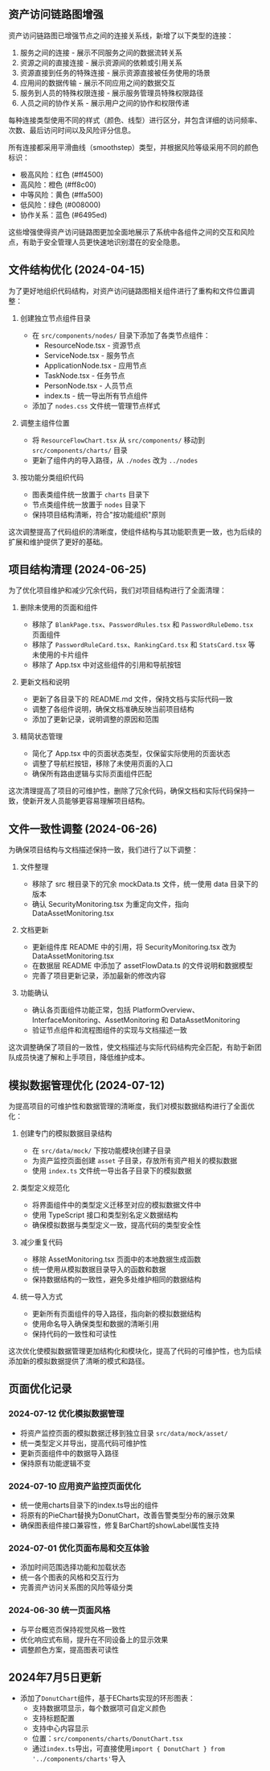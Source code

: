 ## 资产访问链路图增强

资产访问链路图已增强节点之间的连接关系线，新增了以下类型的连接：

1. 服务之间的连接 - 展示不同服务之间的数据流转关系
2. 资源之间的直接连接 - 展示资源间的依赖或引用关系
3. 资源直接到任务的特殊连接 - 展示资源直接被任务使用的场景
4. 应用间的数据传输 - 展示不同应用之间的数据交互
5. 服务到人员的特殊权限连接 - 展示服务管理员特殊权限路径
6. 人员之间的协作关系 - 展示用户之间的协作和权限传递

每种连接类型使用不同的样式（颜色、线型）进行区分，并包含详细的访问频率、次数、最后访问时间以及风险评分信息。

所有连接都采用平滑曲线（smoothstep）类型，并根据风险等级采用不同的颜色标识：
- 极高风险：红色 (#ff4500)
- 高风险：橙色 (#ff8c00)
- 中等风险：黄色 (#ffa500)
- 低风险：绿色 (#008000)
- 协作关系：蓝色 (#6495ed)

这些增强使得资产访问链路图更加全面地展示了系统中各组件之间的交互和风险点，有助于安全管理人员更快速地识别潜在的安全隐患。

## 文件结构优化 (2024-04-15)

为了更好地组织代码结构，对资产访问链路图相关组件进行了重构和文件位置调整：

1. 创建独立节点组件目录
   - 在 `src/components/nodes/` 目录下添加了各类节点组件：
     - ResourceNode.tsx - 资源节点
     - ServiceNode.tsx - 服务节点
     - ApplicationNode.tsx - 应用节点
     - TaskNode.tsx - 任务节点
     - PersonNode.tsx - 人员节点
     - index.ts - 统一导出所有节点组件
   - 添加了 `nodes.css` 文件统一管理节点样式

2. 调整主组件位置
   - 将 `ResourceFlowChart.tsx` 从 `src/components/` 移动到 `src/components/charts/` 目录
   - 更新了组件内的导入路径，从 `./nodes` 改为 `../nodes`

3. 按功能分类组织代码
   - 图表类组件统一放置于 `charts` 目录下
   - 节点类组件统一放置于 `nodes` 目录下
   - 保持项目结构清晰，符合"按功能组织"原则

这次调整提高了代码组织的清晰度，使组件结构与其功能职责更一致，也为后续的扩展和维护提供了更好的基础。

## 项目结构清理 (2024-06-25)

为了优化项目维护和减少冗余代码，我们对项目结构进行了全面清理：

1. 删除未使用的页面和组件
   - 移除了 `BlankPage.tsx`、`PasswordRules.tsx` 和 `PasswordRuleDemo.tsx` 页面组件
   - 移除了 `PasswordRuleCard.tsx`、`RankingCard.tsx` 和 `StatsCard.tsx` 等未使用的卡片组件
   - 移除了 App.tsx 中对这些组件的引用和导航按钮

2. 更新文档和说明
   - 更新了各目录下的 README.md 文件，保持文档与实际代码一致
   - 调整了各组件说明，确保文档准确反映当前项目结构
   - 添加了更新记录，说明调整的原因和范围

3. 精简状态管理
   - 简化了 App.tsx 中的页面状态类型，仅保留实际使用的页面状态
   - 调整了导航栏按钮，移除了未使用页面的入口
   - 确保所有路由逻辑与实际页面组件匹配

这次清理提高了项目的可维护性，删除了冗余代码，确保文档和实际代码保持一致，使新开发人员能够更容易理解项目结构。

## 文件一致性调整 (2024-06-26)

为确保项目结构与文档描述保持一致，我们进行了以下调整：

1. 文件整理
   - 移除了 src 根目录下的冗余 mockData.ts 文件，统一使用 data 目录下的版本
   - 确认 SecurityMonitoring.tsx 为重定向文件，指向 DataAssetMonitoring.tsx

2. 文档更新
   - 更新组件库 README 中的引用，将 SecurityMonitoring.tsx 改为 DataAssetMonitoring.tsx
   - 在数据层 README 中添加了 assetFlowData.ts 的文件说明和数据模型
   - 完善了项目更新记录，添加最新的修改内容

3. 功能确认
   - 确认各页面组件功能正常，包括 PlatformOverview、InterfaceMonitoring、AssetMonitoring 和 DataAssetMonitoring
   - 验证节点组件和流程图组件的实现与文档描述一致

这次调整确保了项目的一致性，使文档描述与实际代码结构完全匹配，有助于新团队成员快速了解和上手项目，降低维护成本。

## 模拟数据管理优化 (2024-07-12)

为提高项目的可维护性和数据管理的清晰度，我们对模拟数据结构进行了全面优化：

1. 创建专门的模拟数据目录结构
   - 在 `src/data/mock/` 下按功能模块创建子目录
   - 为资产监控页面创建 `asset` 子目录，存放所有资产相关的模拟数据
   - 使用 `index.ts` 文件统一导出各子目录下的模拟数据

2. 类型定义规范化
   - 将界面组件中的类型定义迁移至对应的模拟数据文件中
   - 使用 TypeScript 接口和类型别名定义数据结构
   - 确保模拟数据与类型定义一致，提高代码的类型安全性

3. 减少重复代码
   - 移除 AssetMonitoring.tsx 页面中的本地数据生成函数
   - 统一使用从模拟数据目录导入的函数和数据
   - 保持数据结构的一致性，避免多处维护相同的数据结构

4. 统一导入方式
   - 更新所有页面组件的导入路径，指向新的模拟数据结构
   - 使用命名导入确保类型和数据的清晰引用
   - 保持代码的一致性和可读性

这次优化使模拟数据管理更加结构化和模块化，提高了代码的可维护性，也为后续添加新的模拟数据提供了清晰的模式和路径。

## 页面优化记录

### 2024-07-12 优化模拟数据管理
- 将资产监控页面的模拟数据迁移到独立目录 `src/data/mock/asset/`
- 统一类型定义并导出，提高代码可维护性
- 更新页面组件中的数据导入路径
- 保持原有功能逻辑不变

### 2024-07-10 应用资产监控页面优化
- 统一使用charts目录下的index.ts导出的组件
- 将原有的PieChart替换为DonutChart，改善告警类型分布的展示效果
- 确保图表组件接口兼容性，修复BarChart的showLabel属性支持

### 2024-07-01 优化页面布局和交互体验
- 添加时间范围选择功能和加载状态
- 统一各个图表的风格和交互行为
- 完善资产访问关系图的风险等级分类

### 2024-06-30 统一页面风格
- 与平台概览页保持视觉风格一致性
- 优化响应式布局，提升在不同设备上的显示效果
- 调整颜色方案，提高图表可读性

## 2024年7月5日更新
- 添加了`DonutChart`组件，基于ECharts实现的环形图表：
  - 支持数据项显示，每个数据项可自定义颜色
  - 支持标题配置
  - 支持中心内容显示
  - 位置：`src/components/charts/DonutChart.tsx`
  - 通过`index.ts`导出，可直接使用`import { DonutChart } from '../components/charts'`导入 
